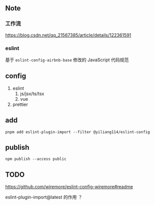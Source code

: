 ## Note

### 工作流

https://blog.csdn.net/qq_21567385/article/details/122361591

### eslint

基于 `eslint-config-airbnb-base` 修改的 JavaScript 代码规范

## config

1. eslint
   1. js/jsx/ts/tsx
   2. vue
2. prettier

## add

```
pnpm add eslint-plugin-import --filter @yiliang114/eslint-config
```

## publish

```
npm publish --access public
```

## TODO

https://github.com/wiremore/eslint-config-wiremore#readme

eslint-plugin-import@latest 的作用 ？
